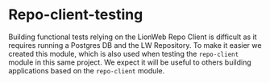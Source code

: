 # Repo-client-testing

Building functional tests relying on the LionWeb Repo Client is difficult as 
it requires running a Postgres DB and the LW Repository. To make it easier
we created this module, which is also used when testing the `repo-client` module
in this same project. We expect it will be useful to others building applications
based on the `repo-client` module.
